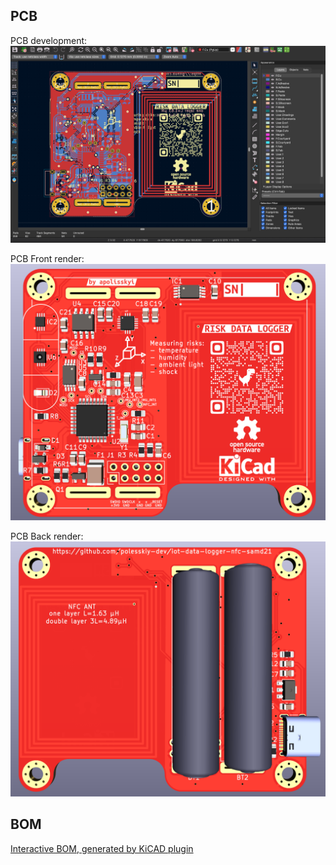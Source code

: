 ## PCB

PCB development:
![](./docs/pcb-images/Screenshot%202023-01-26%20at%2019.58.40.png)

PCB Front render:
![](./docs/pcb-images/Screenshot%202023-01-26%20at%2019.57.32.png)

PCB Back render:
![](./docs/pcb-images/Screenshot%202023-01-26%20at%2019.57.42.png)


## BOM

[Interactive BOM, generated by KiCAD plugin](https://polesskiy-dev.github.io/iot-risk-data-logger-nfc-samd21/bom/ibom.html)